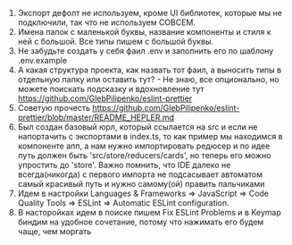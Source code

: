 1. Экспорт дефолт не используем, кроме UI библиотек, которые мы не подключили, так что не используем СОВСЕМ.
2. Имена папок с маленькой буквы, название компоненты и стиля к ней с большой. Все типы пишем с большой буквы.
3. Не забудьте создать у себя фаил .env и заполнить его по шаблону .env.example
4. А какая структура проекта, как назвать тот фаил, а выносить типы в отдельную папку или оставить тут? - Не знаю, все опционально, но можете поискать подсказку и вдохновление тут https://github.com/GlebPilipenko/eslint-prettier
5. Советую прочесть https://github.com/GlebPilipenko/eslint-prettier/blob/master/README_HEPLER.md
6. Был создан базовый юрл, который ссылается на src и если не напортачить с экспортами в index.ts, то как пример мы находимся в компоненте апп, а нам нужно импортировать редюсер и по идее путь должен быть 'src/store/reducers/cards', но теперь его можно упростить до 'store'. Важно помнить, что IDE далеко не всегда(никогда) с первого импорта не подсасывает автоматом самый красивый путь и нужно самому(ой) править пальчиками
7. Идем в настройки Languages & Frameworks => JavaScript => Code Quality Tools => ESLint => Automatic ESLint configuration.
8. В насторойках идем в поиске пишем Fix ESLint Problems и в Keymap биндим на удобное сочетание, потому что нажимать его будем чаще, чем моргать